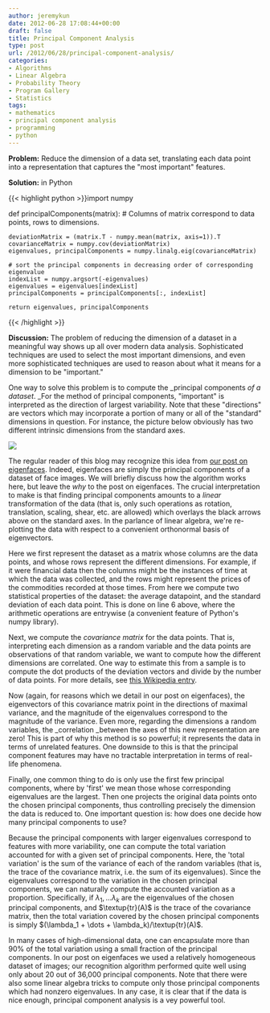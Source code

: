 ```yaml
---
author: jeremykun
date: 2012-06-28 17:08:44+00:00
draft: false
title: Principal Component Analysis
type: post
url: /2012/06/28/principal-component-analysis/
categories:
- Algorithms
- Linear Algebra
- Probability Theory
- Program Gallery
- Statistics
tags:
- mathematics
- principal component analysis
- programming
- python
---
```


**Problem:** Reduce the dimension of a data set, translating each data point into a representation that captures the "most important" features.

**Solution:** in Python

{{< highlight python >}}import numpy

def principalComponents(matrix):
    # Columns of matrix correspond to data points, rows to dimensions.

    deviationMatrix = (matrix.T - numpy.mean(matrix, axis=1)).T
    covarianceMatrix = numpy.cov(deviationMatrix)
    eigenvalues, principalComponents = numpy.linalg.eig(covarianceMatrix)

    # sort the principal components in decreasing order of corresponding eigenvalue
    indexList = numpy.argsort(-eigenvalues)
    eigenvalues = eigenvalues[indexList]
    principalComponents = principalComponents[:, indexList]

    return eigenvalues, principalComponents
{{< /highlight >}}

**Discussion:** The problem of reducing the dimension of a dataset in a meaningful way shows up all over modern data analysis. Sophisticated techniques are used to select the most important dimensions, and even more sophisticated techniques are used to reason about what it means for a dimension to be "important."

One way to solve this problem is to compute the _principal components _of a dataset_. _For the method of principal components, "important" is interpreted as the direction of largest variability. Note that these "directions" are vectors which may incorporate a portion of many or all of the "standard" dimensions in question. For instance, the picture below obviously has two different intrinsic dimensions from the standard axes.

[![](http://jeremykun.files.wordpress.com/2011/07/covariance.png)
](http://jeremykun.files.wordpress.com/2011/07/covariance.png)

The regular reader of this blog may recognize this idea from [our post on eigenfaces](http://jeremykun.wordpress.com/2011/07/27/eigenfaces/). Indeed, eigenfaces are simply the principal components of a dataset of face images. We will briefly discuss how the algorithm works here, but leave the _why_ to the post on eigenfaces. The crucial interpretation to make is that finding principal components amounts to a _linear_ transformation of the data (that is, only such operations as rotation, translation, scaling, shear, etc. are allowed) which overlays the black arrows above on the standard axes. In the parlance of linear algebra, we're re-plotting the data with respect to a convenient orthonormal basis of eigenvectors.

Here we first represent the dataset as a matrix whose columns are the data points, and whose rows represent the different dimensions. For example, if it were financial data then the columns might be the instances of time at which the data was collected, and the rows might represent the prices of the commodities recorded at those times. From here we compute two statistical properties of the dataset: the average datapoint, and the standard deviation of each data point. This is done on line 6 above, where the arithmetic operations are entrywise (a convenient feature of Python's numpy library).

Next, we compute the _covariance matrix_ for the data points. That is, interpreting each dimension as a random variable and the data points are observations of that random variable, we want to compute how the different dimensions are correlated. One way to estimate this from a sample is to compute the dot products of the deviation vectors and divide by the number of data points. For more details, see [this Wikipedia entry](http://en.wikipedia.org/wiki/Sample_mean_and_covariance).

Now (again, for reasons which we detail in our post on eigenfaces), the eigenvectors of this covariance matrix point in the directions of maximal variance, and the magnitude of the eigenvalues correspond to the magnitude of the variance. Even more, regarding the dimensions a random variables, the _correlation _between the axes of this new representation are zero! This is part of why this method is so powerful; it represents the data in terms of unrelated features. One downside to this is that the principal component features may have no tractable interpretation in terms of real-life phenomena.

Finally, one common thing to do is only use the first few principal components, where by 'first' we mean those whose corresponding eigenvalues are the largest. Then one projects the original data points onto the chosen principal components, thus controlling precisely the dimension the data is reduced to. One important question is: how does one decide how many principal components to use?

Because the principal components with larger eigenvalues correspond to features with more variability, one can compute the total variation accounted for with a given set of principal components. Here, the 'total variation' is the sum of the variance of each of the random variables (that is, the trace of the covariance matrix, i.e. the sum of its eigenvalues). Since the eigenvalues correspond to the variation in the chosen principal components, we can naturally compute the accounted variation as a proportion. Specifically, if $\lambda_1, \dots \lambda_k$ are the eigenvalues of the chosen principal components, and $\textup{tr}(A)$ is the trace of the covariance matrix, then the total variation covered by the chosen principal components is simply $(\lambda_1 + \dots + \lambda_k)/\textup{tr}(A)$.

In many cases of high-dimensional data, one can encapsulate more than 90% of the total variation using a small fraction of the principal components. In our post on eigenfaces we used a relatively homogeneous dataset of images; our recognition algorithm performed quite well using only about 20 out of 36,000 principal components. Note that there were also some linear algebra tricks to compute only those principal components which had nonzero eigenvalues. In any case, it is clear that if the data is nice enough, principal component analysis is a vey powerful tool.


